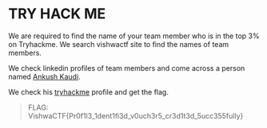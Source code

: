 # TRY HACK ME

We are required to find the name of your team member who is in the top 3% on Tryhackme. We search vishwactf site to find the names of team members. 

We check linkedin profiles of team members and come across a person named [Ankush Kaudi](https://www.linkedin.com/in/ankushkaudi/). 

We check his [tryhackme](https://tryhackme.com/p/ankushkaudi) profile and get the flag.

> FLAG: VishwaCTF{Pr0f1l3_1dent1fi3d_v0uch3r5_cr3d1t3d_5ucc355fully}
